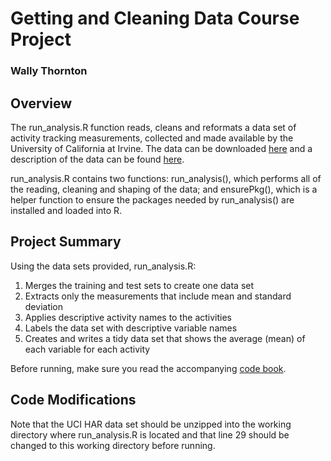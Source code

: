 # Getting and Cleaning Data Course Project
### Wally Thornton
## Overview
The run_analysis.R function reads, cleans and reformats a data set of activity tracking measurements, collected and made available by the University of California at Irvine. The data can be downloaded [here](https://d396qusza40orc.cloudfront.net/getdata%2Fprojectfiles%2FUCI%20HAR%20Dataset.zip) and a description of the data can be found [here](http://archive.ics.uci.edu/ml/datasets/Human+Activity+Recognition+Using+Smartphones).

run\_analysis.R contains two functions: run\_analysis(), which performs all of the reading, cleaning and shaping of the data; and ensurePkg(), which is a helper function to ensure the packages needed by run_analysis() are installed and loaded into R.

## Project Summary
Using the data sets provided, run_analysis.R:
1. Merges the training and test sets to create one data set
2. Extracts only the measurements that include mean and standard deviation
3. Applies descriptive activity names to the activities
4. Labels the data set with descriptive variable names
5. Creates and writes a tidy data set that shows the average (mean) of each variable for each activity

Before running, make sure you read the accompanying [code book](https://github.com/wallyt/DataCourseProject/blob/master/Codebook.md).

## Code Modifications
Note that the UCI HAR data set should be unzipped into the working directory where run_analysis.R is located and that line 29 should be changed to this working directory before running.